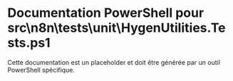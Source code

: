 # Documentation PowerShell pour src\n8n\tests\unit\HygenUtilities.Tests.ps1

Cette documentation est un placeholder et doit être générée par un outil PowerShell spécifique.
